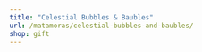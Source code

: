 ```yaml
---
title: "Celestial Bubbles & Baubles"
url: /matamoras/celestial-bubbles-and-baubles/
shop: gift
---
```

